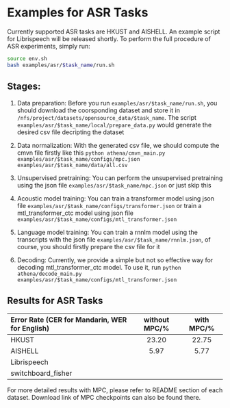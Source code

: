 # Examples for ASR Tasks

Currently supported ASR tasks are HKUST and AISHELL. An example script for Librispeech will be released shortly. To perform the full procedure of ASR experiments, simply run:
```bash
source env.sh
bash examples/asr/$task_name/run.sh
```

## Stages:

1) Data preparation: Before you run `examples/asr/$task_name/run.sh`, you should download the coorsponding dataset and store it in `/nfs/project/datasets/opensource_data/$task_name`. The script `examples/asr/$task_name/local/prepare_data.py` would generate the desired csv file decripting the dataset

2) Data normalization: With the generated csv file, we should compute the cmvn file firstly like this `python athena/cmvn_main.py examples/asr/$task_name/configs/mpc.json examples/asr/$task_name/data/all.csv`

3) Unsupervised pretraining: You can perform the unsupervised pretraining using the json file `examples/asr/$task_name/mpc.json` or just skip this

4) Acoustic model training: You can train a transformer model using json file `examples/asr/$task_name/configs/transformer.json` or train a mtl_transformer_ctc model using json file `examples/asr/$task_name/configs/mtl_transformer.json`

5) Language model training: You can train a rnnlm model using the transcripts with the json file `examples/asr/$task_name/rnnlm.json`, of course, you should firstly prepare the csv file for it

6) Decoding: Currently, we provide a simple but not so effective way for decoding mtl_transformer_ctc model. To use it, run `python athena/decode_main.py examples/asr/$task_name/configs/mtl_transformer.json`

## Results for ASR Tasks

| Error Rate (CER for Mandarin, WER for English)  |  without MPC/%     |     with MPC/%   |
| :-------------  | :----------: | :-----------: |
| HKUST           | 23.20        | 22.75         |
| AISHELL         | 5.97         | 5.77          |
| Librispeech     |              |               |
| switchboard_fisher |           |               |

For more detailed results with MPC, please refer to README section of each dataset. Download link of MPC checkpoints can also be found there.

